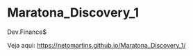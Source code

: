 # Maratona_Discovery_1
Dev.Finance$

Veja aqui: https://netomartins.github.io/Maratona_Discovery_1/
